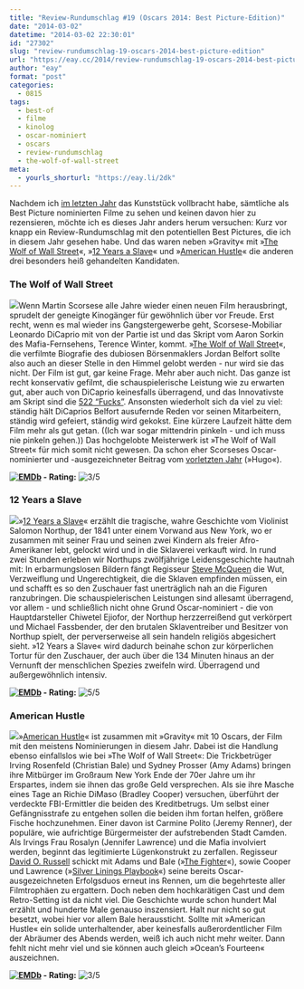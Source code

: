 ```yaml
---
title: "Review-Rundumschlag #19 (Oscars 2014: Best Picture-Edition)"
date: "2014-03-02"
datetime: "2014-03-02 22:30:01"
id: "27302"
slug: "review-rundumschlag-19-oscars-2014-best-picture-edition"
url: "https://eay.cc/2014/review-rundumschlag-19-oscars-2014-best-picture-edition/"
author: "eay"
format: "post"
categories:
  - 0815
tags:
  - best-of
  - filme
  - kinolog
  - oscar-nominiert
  - oscars
  - review-rundumschlag
  - the-wolf-of-wall-street
meta:
  - yourls_shorturl: "https://eay.li/2dk"
---
```


Nachdem ich [im letzten Jahr](//eay.cc/2013/oscar-prognose-2013/) das Kunststück vollbracht habe, sämtliche als Best Picture nominierten Filme zu sehen und keinen davon hier zu rezensieren, möchte ich es dieses Jahr anders herum versuchen: Kurz vor knapp ein Review-Rundumschlag mit den potentiellen Best Pictures, die ich in diesem Jahr gesehen habe. Und das waren neben »Gravity« mit »[The Wolf of Wall Street](#thewolfofwallstreet)«, »[12 Years a Slave](#12yearsaslave)« und »[American Hustle](#americanhustle)« die anderen drei besonders heiß gehandelten Kandidaten.

### The Wolf of Wall Street

![](https://eay.cc/uploads/movies/thewolfofwallstreet_2013.jpg)Wenn Martin Scorsese alle Jahre wieder einen neuen Film herausbringt, sprudelt der geneigte Kinogänger für gewöhnlich über vor Freude. Erst recht, wenn es mal wieder ins Gangstergewerbe geht, Scorsese-Mobiliar Leonardo DiCaprio mit von der Partie ist und das Skript vom Aaron Sorkin des Mafia-Fernsehens, Terence Winter, kommt. »[The Wolf of Wall Street](http://www.imdb.com/title/tt0993846/)«, die verfilmte Biografie des dubiosen Börsenmaklers Jordan Belfort sollte also auch an dieser Stelle in den Himmel gelobt werden - nur wird sie das nicht. Der Film ist gut, gar keine Frage. Mehr aber auch nicht. Das ganze ist recht konservativ gefilmt, die schauspielerische Leistung wie zu erwarten gut, aber auch von DiCaprio keinesfalls überragend, und das Innovativste am Skript sind die [522 “Fucks”](//eay.cc/2014/the-wolf-of-wall-street-fuck-supercut/). Ansonsten wiederholt sich da viel zu viel: ständig hält DiCaprios Belfort ausufernde Reden vor seinen Mitarbeitern, ständig wird gefeiert, ständig wird gekokst. Eine kürzere Laufzeit hätte dem Film mehr als gut getan. ((Ich war sogar mittendrin pinkeln - und ich muss nie pinkeln gehen.)) Das hochgelobte Meisterwerk ist »The Wolf of Wall Street« für mich somit nicht gewesen. Da schon eher Scorseses Oscar-nominierter und -ausgezeichneter Beitrag vom [vorletzten Jahr](//eay.cc/2012/oscar-prognose-2012/) (»Hugo«).

 **[![EMDb](https://eay.cc/uploads/pages/emdb/emdb_mini.gif)](http://eay.cc/emdb/) - Rating:** ![3/5](https://eay.cc/uploads/pages/emdb/s_3.gif)

### 12 Years a Slave

![](https://eay.cc/uploads/movies/12yearsaslave_2013.jpg)»[12 Years a Slave](http://www.imdb.com/title/tt2024544/)« erzählt die tragische, wahre Geschichte vom Violinist Salomon Northup, der 1841 unter einem Vorwand aus New York, wo er zusammen mit seiner Frau und seinen zwei Kindern als freier Afro-Amerikaner lebt, gelockt wird und in die Sklaverei verkauft wird. In rund zwei Stunden erleben wir Northups zwölfjährige Leidensgeschichte hautnah mit: In erbarmungslosen Bildern fängt Regisseur [Steve McQueen](https://en.wikipedia.org/wiki/Steve_McQueen_(director)) die Wut, Verzweiflung und Ungerechtigkeit, die die Sklaven empfinden müssen, ein und schafft es so den Zuschauer fast unerträglich nah an die Figuren ranzubringen. Die schauspielerischen Leistungen sind allesamt überragend, vor allem - und schließlich nicht ohne Grund Oscar-nominiert - die von Hauptdarsteller Chiwetel Ejiofor, der Northup herzzerreißend gut verkörpert und Michael Fassbender, der den brutalen Sklaventreiber und Besitzer von Northup spielt, der perverserweise all sein handeln religiös abgesichert sieht. »12 Years a Slave« wird dadurch beinahe schon zur körperlichen Tortur für den Zuschauer, der auch über die 134 Minuten hinaus an der Vernunft der menschlichen Spezies zweifeln wird. Überragend und außergewöhnlich intensiv.

 **[![EMDb](https://eay.cc/uploads/pages/emdb/emdb_mini.gif)](http://eay.cc/emdb/) - Rating:** ![5/5](https://eay.cc/uploads/pages/emdb/s_5.gif)

### American Hustle

![](https://eay.cc/uploads/movies/americanhustle_2013.jpg)»[American Hustle](http://www.imdb.com/title/tt1800241/)« ist zusammen mit »Gravity« mit 10 Oscars, der Film mit den meistens Nominierungen in diesem Jahr. Dabei ist die Handlung ebenso einfallslos wie bei »The Wolf of Wall Street«: Die Trickbetrüger Irving Rosenfeld (Christian Bale) und Sydney Prosser (Amy Adams) bringen ihre Mitbürger im Großraum New York Ende der 70er Jahre um ihr Erspartes, indem sie ihnen das große Geld versprechen. Als sie ihre Masche eines Tage an Richie DiMaso (Bradley Cooper) versuchen, überführt der verdeckte FBI-Ermittler die beiden des Kreditbetrugs. Um selbst einer Gefängnisstrafe zu entgehen sollen die beiden ihm fortan helfen, größere Fische hochzunehmen. Einer davon ist Carmine Polito (Jeremy Renner), der populäre, wie aufrichtige Bürgermeister der aufstrebenden Stadt Camden. Als Irvings Frau Rosalyn (Jennifer Lawrence) und die Mafia involviert werden, beginnt das legitimierte Lügenkonstrukt zu zerfallen. Regisseur [David O. Russell](https://en.wikipedia.org/wiki/David_O._Russell) schickt mit Adams und Bale (»[The Fighter](http://www.imdb.com/title/tt0964517/)«), sowie Cooper und Lawrence (»[Silver Linings Playbook](http://www.imdb.com/title/tt1045658/)«) seine bereits Oscar-ausgezeichneten Erfolgsduos erneut ins Rennen, um die begehrteste aller Filmtrophäen zu ergattern. Doch neben dem hochkarätigen Cast und dem Retro-Setting ist da nicht viel. Die Geschichte wurde schon hundert Mal erzählt und hunderte Male genauso inszensiert. Halt nur nicht so gut besetzt, wobei hier vor allem Bale heraussticht. Sollte mit »American Hustle« ein solide unterhaltender, aber keinesfalls außerordentlicher Film der Abräumer des Abends werden, weiß ich auch nicht mehr weiter. Dann fehlt nicht mehr viel und sie können auch gleich »Ocean’s Fourteen« auszeichnen.

 **[![EMDb](https://eay.cc/uploads/pages/emdb/emdb_mini.gif)](http://eay.cc/emdb/) - Rating:** ![3/5](https://eay.cc/uploads/pages/emdb/s_3.gif)

